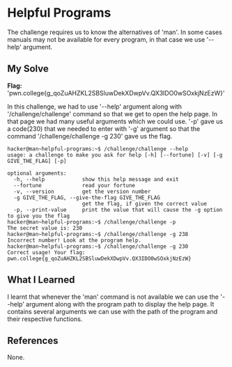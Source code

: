 # Helpful Programs
The challenge requires us to know the alternatives of 'man'. In some cases manuals may not be available for every program,
in that case we use '--help' argument.
## My Solve
**Flag:** 'pwn.college{g_qoZuAHZKL2SBSluwDekXDwpVv.QX3IDO0wSOxkjNzEzW}'

In this challenge, we had to use '--help' argument along with '/challenge/challenge' command so that we get to open the help 
page. In that page we had many useful arguments which we could use. '-p' gave us a code(230) that we needed to enter with '-g'
argument so that the command '/challenge/challenge -g 230' gave us the flag.
```
hacker@man~helpful-programs:~$ /challenge/challenge --help
usage: a challenge to make you ask for help [-h] [--fortune] [-v] [-g GIVE_THE_FLAG] [-p]

optional arguments:
  -h, --help            show this help message and exit
  --fortune             read your fortune
  -v, --version         get the version number
  -g GIVE_THE_FLAG, --give-the-flag GIVE_THE_FLAG
                        get the flag, if given the correct value
  -p, --print-value     print the value that will cause the -g option to give you the flag
hacker@man~helpful-programs:~$ /challenge/challenge -p
The secret value is: 230
hacker@man~helpful-programs:~$ /challenge/challenge -g 238
Incorrect number! Look at the program help.
hacker@man~helpful-programs:~$ /challenge/challenge -g 230
Correct usage! Your flag: pwn.college{g_qoZuAHZKL2SBSluwDekXDwpVv.QX3IDO0wSOxkjNzEzW}
```

## What I Learned
I learnt that whenever the 'man' command is not available we can use the '--help' argument along with the program path to 
display the help page. It contains several arguments we can use with the path of the program and their respective functions.
## References
None.
